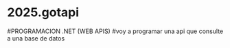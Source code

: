 # 2025.gotapi
#PROGRAMACION .NET (WEB APIS)
#voy a programar una api que consulte a una base de datos
